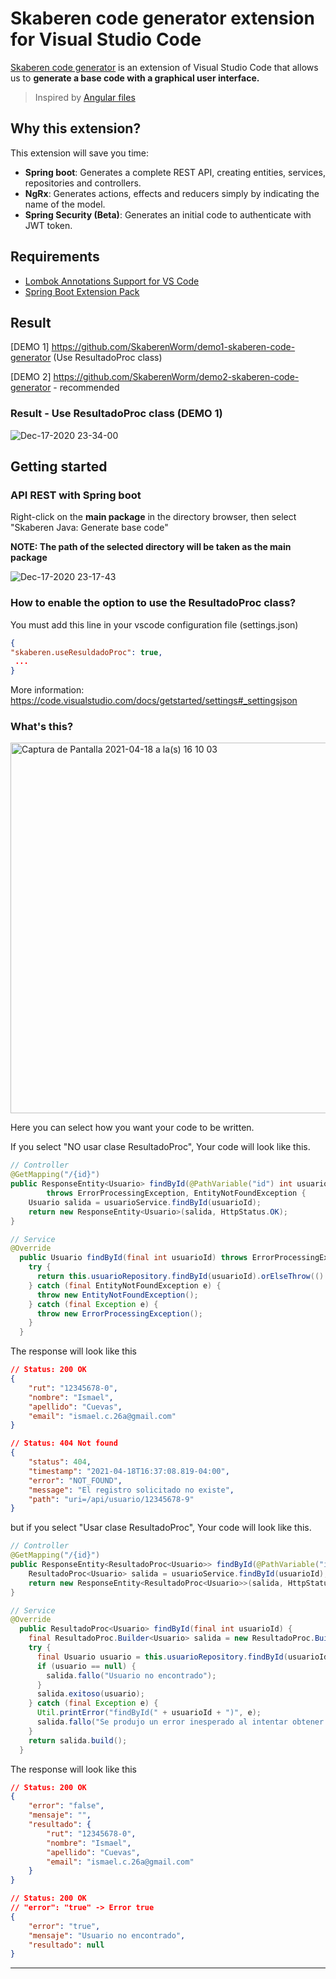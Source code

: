 # Skaberen code generator extension for Visual Studio Code

[Skaberen code generator](https://marketplace.visualstudio.com/items?itemName=Skaberencodetools.skaberen-code-generator) is an extension of Visual Studio Code that allows us to **generate a base code with a graphical user interface.**

> Inspired by [Angular files](https://github.com/ivalexa/vscode-angular2-files)

## Why this extension?

This extension will save you time:

- **Spring boot**: Generates a complete REST API, creating entities, services, repositories and controllers.
- **NgRx**: Generates actions, effects and reducers simply by indicating the name of the model.
- **Spring Security (Beta)**: Generates an initial code to authenticate with JWT token.

## Requirements

- [Lombok Annotations Support for VS Code](https://marketplace.visualstudio.com/items?itemName=GabrielBB.vscode-lombok)
- [Spring Boot Extension Pack](https://marketplace.visualstudio.com/items?itemName=Pivotal.vscode-boot-dev-pack)

## Result

[DEMO 1]
<https://github.com/SkaberenWorm/demo1-skaberen-code-generator> (Use ResultadoProc class)

[DEMO 2] <https://github.com/SkaberenWorm/demo2-skaberen-code-generator> - recommended

### Result - Use ResultadoProc class (DEMO 1)

![Dec-17-2020 23-34-00](https://user-images.githubusercontent.com/13028053/102567497-62c66600-40c0-11eb-8d99-558c239cdf3b.gif)

## Getting started

### API REST with Spring boot

Right-click on the **main package** in the directory browser, then select "Skaberen Java: Generate base code"

**NOTE: The path of the selected directory will be taken as the main package**

![Dec-17-2020 23-17-43](https://user-images.githubusercontent.com/13028053/102566384-33165e80-40be-11eb-8228-fb5764b273b2.gif)

### How to enable the option to use the ResultadoProc class?

You must add this line in your vscode configuration file (settings.json)

```json
{
"skaberen.useResuldadoProc": true,
 ...
}
```

More information: <https://code.visualstudio.com/docs/getstarted/settings#_settingsjson>

### What's this?

<img width="593" alt="Captura de Pantalla 2021-04-18 a la(s) 16 10 03" src="https://user-images.githubusercontent.com/13028053/115159316-93171480-a060-11eb-9db1-ff634be96872.png">

Here you can select how you want your code to be written.

If you select "NO usar clase ResultadoProc", Your code will look like this.

```java
// Controller
@GetMapping("/{id}")
public ResponseEntity<Usuario> findById(@PathVariable("id") int usuarioId)
        throws ErrorProcessingException, EntityNotFoundException {
    Usuario salida = usuarioService.findById(usuarioId);
    return new ResponseEntity<Usuario>(salida, HttpStatus.OK);
}
```

```java
// Service
@Override
  public Usuario findById(final int usuarioId) throws ErrorProcessingException, EntityNotFoundException {
    try {
      return this.usuarioRepository.findById(usuarioId).orElseThrow(() -> new EntityNotFoundException());
    } catch (final EntityNotFoundException e) {
      throw new EntityNotFoundException();
    } catch (final Exception e) {
      throw new ErrorProcessingException();
    }
  }
```

The response will look like this

```json
// Status: 200 OK
{
    "rut": "12345678-0",
    "nombre": "Ismael",
    "apellido": "Cuevas",
    "email": "ismael.c.26a@gmail.com"
}
```

```json
// Status: 404 Not found
{
    "status": 404,
    "timestamp": "2021-04-18T16:37:08.819-04:00",
    "error": "NOT_FOUND",
    "message": "El registro solicitado no existe",
    "path": "uri=/api/usuario/12345678-9"
}
```

but if you select "Usar clase ResultadoProc", Your code will look like this.

```java
// Controller
@GetMapping("/{id}")
public ResponseEntity<ResultadoProc<Usuario>> findById(@PathVariable("id") int usuarioId) {
    ResultadoProc<Usuario> salida = usuarioService.findById(usuarioId);
    return new ResponseEntity<ResultadoProc<Usuario>>(salida, HttpStatus.OK);
}
```

```java
// Service
@Override
  public ResultadoProc<Usuario> findById(final int usuarioId) {
    final ResultadoProc.Builder<Usuario> salida = new ResultadoProc.Builder<Usuario>();
    try {
      final Usuario usuario = this.usuarioRepository.findById(usuarioId).orElse(null);
      if (usuario == null) {
        salida.fallo("Usuario no encontrado");
      }
      salida.exitoso(usuario);
    } catch (final Exception e) {
      Util.printError("findById(" + usuarioId + ")", e);
      salida.fallo("Se produjo un error inesperado al intentar obtener usuario");
    }
    return salida.build();
  }
```

The response will look like this

```json
// Status: 200 OK
{
    "error": "false",
    "mensaje": "",
    "resultado": {
        "rut": "12345678-0",
        "nombre": "Ismael",
        "apellido": "Cuevas",
        "email": "ismael.c.26a@gmail.com"
    }
}
```

```json
// Status: 200 OK 
// "error": "true" -> Error true
{
    "error": "true",
    "mensaje": "Usuario no encontrado",
    "resultado": null
}
```

---
